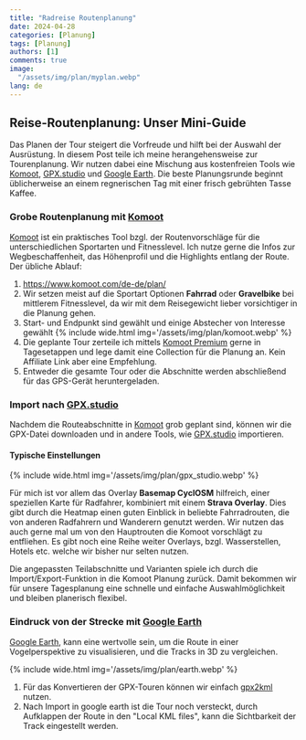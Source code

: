 ```yaml
---
title: "Radreise Routenplanung"
date: 2024-04-28
categories: [Planung]
tags: [Planung] 
authors: [1]
comments: true
image:
  "/assets/img/plan/myplan.webp"
lang: de
---
```


## Reise-Routenplanung: Unser Mini-Guide

Das Planen der Tour steigert die Vorfreude und hilft bei der Auswahl der Ausrüstung. In diesem Post teile ich meine herangehensweise zur Tourenplanung. Wir nutzen dabei eine Mischung aus kostenfreien Tools wie [Komoot](https://www.komoot.com), [GPX.studio](https://gpx.studio/) und [Google Earth](https://earth.google.com). Die beste Planungsrunde beginnt üblicherweise an einem regnerischen Tag mit einer frisch gebrühten Tasse Kaffee.

### Grobe Routenplanung mit [Komoot](https://www.komoot.com)

[Komoot](https://www.komoot.com) ist ein praktisches Tool bzgl. der Routenvorschläge für die unterschiedlichen Sportarten und Fitnesslevel. Ich nutze gerne die Infos zur Wegbeschaffenheit, das Höhenprofil und die Highlights entlang der Route. Der übliche Ablauf:

1. https://www.komoot.com/de-de/plan/
2. Wir setzen meist auf die Sportart Optionen **Fahrrad** oder **Gravelbike** bei mittlerem Fitnesslevel, da wir mit dem Reisegewicht lieber vorsichtiger in die Planung gehen.
3. Start- und Endpunkt sind gewählt und einige Abstecher von Interesse gewählt
{% include wide.html img='/assets/img/plan/komoot.webp' %}
4. Die geplante Tour zerteile ich mittels [Komoot Premium](https://www.komoot.com/de-de/premium/) gerne in Tagesetappen und lege damit eine Collection für die Planung an. Kein Affiliate Link aber eine Empfehlung.
5. Entweder die gesamte Tour oder die Abschnitte werden abschließend für das GPS-Gerät heruntergeladen.

### Import nach [GPX.studio](https://gpx.studio/)

Nachdem die Routeabschnitte in [Komoot](https://www.komoot.com) grob geplant sind, können wir die GPX-Datei downloaden und in andere Tools, wie [GPX.studio](https://gpx.studio/) importieren.

#### Typische Einstellungen

{% include wide.html img='/assets/img/plan/gpx_studio.webp' %}

Für mich ist vor allem das Overlay **Basemap CyclOSM** hilfreich, einer speziellen Karte für Radfahrer, kombiniert mit einem **Strava Overlay**. Dies gibt durch die Heatmap einen guten Einblick in beliebte Fahrradrouten, die von anderen Radfahrern und Wanderern genutzt werden. Wir nutzen das auch gerne mal um von den Hauptrouten die Komoot vorschlägt zu entfliehen. Es gibt noch eine Reihe weiter Overlays, bzgl. Wasserstellen, Hotels etc. welche wir bisher nur selten nutzen. 

Die angepassten Teilabschnitte und Varianten spiele ich durch die Import/Export-Funktion in die Komoot Planung zurück. Damit bekommen wir für unsere Tagesplanung eine schnelle und einfache Auswahlmöglichkeit und bleiben planerisch flexibel.

### Eindruck von der Strecke mit [Google Earth](https://earth.google.com)

[Google Earth](https://earth.google.com), kann eine wertvolle sein, um die Route in einer Vogelperspektive zu visualisieren, und die Tracks in 3D zu vergleichen.

{% include wide.html img='/assets/img/plan/earth.webp' %}

1. Für das Konvertieren der GPX-Touren können wir einfach [gpx2kml](https://gpx2kml.com/) nutzen.
2. Nach Import in google earth ist die Tour noch versteckt, durch Aufklappen der Route in den "Local KML files", kann die Sichtbarkeit der Track eingestellt werden.
